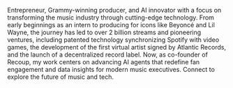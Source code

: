 Entrepreneur, Grammy-winning producer, and AI innovator with a focus on transforming the music industry through cutting-edge technology. From early beginnings as an intern to producing for icons like Beyoncé and Lil Wayne, the journey has led to over 2 billion streams and pioneering ventures, including patented technology synchronizing Spotify with video games, the development of the first virtual artist signed by Atlantic Records, and the launch of a decentralized record label. Now, as co-founder of Recoup, my work centers on advancing AI agents that redefine fan engagement and data insights for modern music executives. Connect to explore the future of music and tech.

